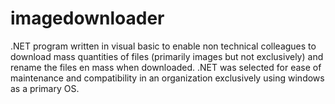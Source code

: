 # imagedownloader
.NET program written in visual basic to enable non technical colleagues to download mass quantities of files (primarily images but not exclusively) and rename the files en mass when downloaded. .NET was selected for ease of maintenance and compatibility in an organization exclusively using windows as a primary OS.
